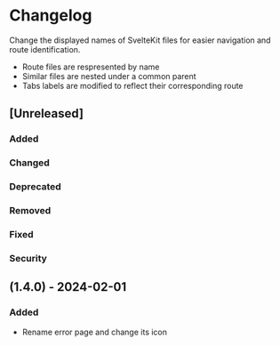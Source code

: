 # Changelog

Change the displayed names of SvelteKit files for easier navigation and route identification.

- Route files are respresented by name
- Similar files are nested under a common parent
- Tabs labels are modified to reflect their corresponding route

## [Unreleased]

### Added

### Changed

### Deprecated

### Removed

### Fixed

### Security

## (1.4.0) - 2024-02-01

### Added

- Rename error page and change its icon
